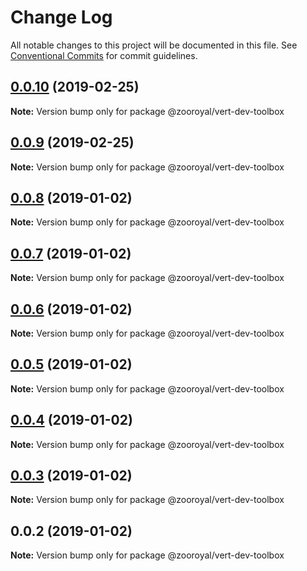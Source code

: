 # Change Log

All notable changes to this project will be documented in this file.
See [Conventional Commits](https://conventionalcommits.org) for commit guidelines.

## [0.0.10](https://github.com/mrmoree/VerticalComponents2/compare/@zooroyal/vert-dev-toolbox@0.0.8...@zooroyal/vert-dev-toolbox@0.0.10) (2019-02-25)

**Note:** Version bump only for package @zooroyal/vert-dev-toolbox





## [0.0.9](https://github.com/mrmoree/VerticalComponents2/compare/@zooroyal/vert-dev-toolbox@0.0.8...@zooroyal/vert-dev-toolbox@0.0.9) (2019-02-25)

**Note:** Version bump only for package @zooroyal/vert-dev-toolbox





## [0.0.8](https://github.com/mrmoree/VerticalComponents2/compare/@zooroyal/vert-dev-toolbox@0.0.7...@zooroyal/vert-dev-toolbox@0.0.8) (2019-01-02)

**Note:** Version bump only for package @zooroyal/vert-dev-toolbox





## [0.0.7](https://github.com/mrmoree/VerticalComponents2/compare/@zooroyal/vert-dev-toolbox@0.0.6...@zooroyal/vert-dev-toolbox@0.0.7) (2019-01-02)

**Note:** Version bump only for package @zooroyal/vert-dev-toolbox





## [0.0.6](https://github.com/mrmoree/VerticalComponents2/compare/@zooroyal/vert-dev-toolbox@0.0.5...@zooroyal/vert-dev-toolbox@0.0.6) (2019-01-02)

**Note:** Version bump only for package @zooroyal/vert-dev-toolbox





## [0.0.5](https://github.com/mrmoree/VerticalComponents2/compare/@zooroyal/vert-dev-toolbox@0.0.4...@zooroyal/vert-dev-toolbox@0.0.5) (2019-01-02)

**Note:** Version bump only for package @zooroyal/vert-dev-toolbox





## [0.0.4](https://github.com/mrmoree/VerticalComponents2/compare/@zooroyal/vert-dev-toolbox@0.0.3...@zooroyal/vert-dev-toolbox@0.0.4) (2019-01-02)

**Note:** Version bump only for package @zooroyal/vert-dev-toolbox





## [0.0.3](https://github.com/mrmoree/VerticalComponents2/compare/@zooroyal/vert-dev-toolbox@0.0.2...@zooroyal/vert-dev-toolbox@0.0.3) (2019-01-02)

**Note:** Version bump only for package @zooroyal/vert-dev-toolbox





## 0.0.2 (2019-01-02)

**Note:** Version bump only for package @zooroyal/vert-dev-toolbox
